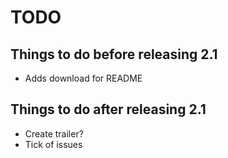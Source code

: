 # TODO

## Things to do before releasing 2.1

* Adds download for README

## Things to do after releasing 2.1

* Create trailer?
* Tick of issues